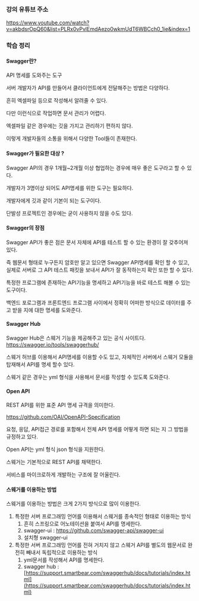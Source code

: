 
### 강의 유튜브 주소
https://www.youtube.com/watch?v=akbdsrOpQ60&list=PLRx0vPvlEmdAezo0wkmUdT6WBCch0_1ie&index=1

### 학습 정리

#### Swagger란?
API 명세를 도와주는 도구

서버 개발자가 API를 만들어서 클라이언트에게 전달해주는 방법은 다양하다.

흔히 엑셀파일 등으로 작성해서 알려줄 수 있다.

다만 이런식으로 작업하면 문서 관리가 어렵다.

엑셀파일 같은 경우에는 깃을 가지고 관리하기 편하지 않다.

이렇게 개발자들의 소통을 위해서 다양한 Tool들이 존재한다.

#### Swagger가 필요한 대상 ?
Swagger API의 경우 1개월~2개월 이상 협업하는 경우에 매우 좋은 도구라고 할 수 있다.

개발자가 3명이상 되어도 API명세를 위한 도구는 필요하다.

개발자에게 깃과 같이 기본이 되는 도구이다.

단발성 프로젝트인 경우에는 굳이 사용하지 않을 수도 있다.

#### Swagger의 장점
Swagger API가 좋은 점은 문서 자체에 API를 테스트 할 수 있는 환경이 잘 갖추어져 있다.

즉 웹문서 형태로 누구든지 암호만 알고 있으면 Swagger API명세를 확인 할 수 있고, 실제로 서버로 그 API 테스트 패킷을 보내서 API가 잘 동작하는지 확인 또한 할 수 있다.

특정한 프로그램에 존재하는 API기능을 명세하고 API기능을 바로 테스트 해볼 수 있는 도구이다.

백엔드 포로그램과 프론트엔드 프로그램 사이에서 정확히 어떠한 방식으로 데이터를 주고 받을 지에 대한 명세를 도와준다.

#### Swagger Hub
Swagger Hub은 스웨거 기능을 제공해주고 있는 공식 사이트다. https://swagger.io/tools/swaggerhub/

스웨거 허브를 이용해서 API명세를 이용할 수도 있고, 자체적인 서버에서 스웨거 모듈을 탑재해서 API를 명세 할수 있다.

스웨거 같은 경우는 yml 형식을 사용해서 문서를 작성할 수 있도록 도와준다.

#### Open API

REST API를 위한 표준 API 명세 규격을 의미한다.

https://github.com/OAI/OpenAPI-Specification

요청, 응답, API접근 경로를 포함해서 전체 API 명세를 어떻게 하면 되는 지 그 방법을 규정하고 있다.

Open API는 yml 형식 json 형식을 지원한다.

스웨거는 기본적으로 REST API를 채택한다.

서비스를 마이크로하게 개발하는 구조에 잘 어울린다.

#### 스웨거를 이용하는 방법
스웨거를 이용하는 방법은 크게 2가지 방식으로 많이 이용한다.

1. 특정한 서버 프로그래밍 언어를 이용해서 스웨거를 종속적인 형태로 이용하는 방식
    1. 흔히 스프링으로 어노테이션을 붙여서 API를 명세한다.
    2. swagger-ui : https://github.com/swagger-api/swagger-ui
    3. 설치형 swagger-ui
2. 특정한 서버 프로그래밍 언어를 전혀 거치지 않고 스웨거 API를 별도의 웹문서로 완전히 빼내서 독립적으로 이용하는 방식
    1. yml문서를 작성해서 API를 명세한다.
    2. swagger hub : [https://support.smartbear.com/swaggerhub/docs/tutorials/index.html](https://support.smartbear.com/swaggerhub/docs/tutorials/index.html)